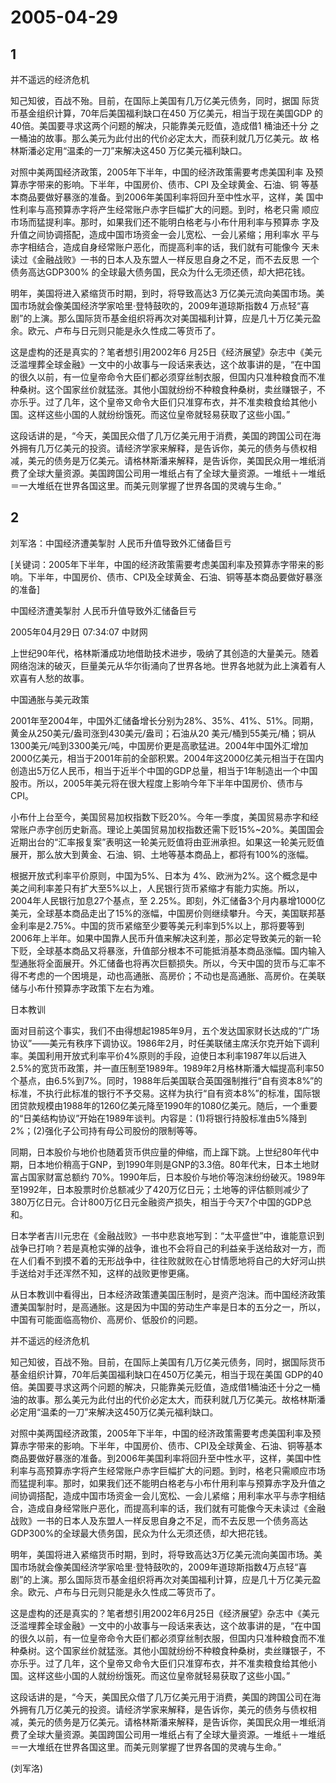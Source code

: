 # 2005-04-29

## 1

并不遥远的经济危机

知己知彼，百战不殆。目前，在国际上美国有几万亿美元债务，同时，据国 际货币基金组织计算，70年后美国福利缺口在450 万亿美元，相当于现在美国GDP 的40倍。美国要寻求这两个问题的解决，只能靠美元贬值，造成借1 桶油还十分 之一桶油的故事。那么美元为此付出的代价必定太大，而获利就几万亿美元。故 格林斯潘必定用“温柔的一刀”来解决这450 万亿美元福利缺口。

对照中美两国经济政策，2005年下半年，中国的经济政策需要考虑美国利率 及预算赤字带来的影响。下半年，中国房价、债市、CPI 及全球黄金、石油、铜 等基本商品要做好暴涨的准备。到2006年美国利率将回升至中性水平，这样，美 国中性利率与高预算赤字将产生经常账户赤字巨幅扩大的问题。到时，格老只需 顺应市场而猛提利率。那时，如果我们还不能明白格老与小布什用利率与预算赤 字及升值之间协调搭配，造成中国市场资金一会儿宽松、一会儿紧缩；用利率水 平与赤字相结合，造成自身经常账户恶化，而提高利率的话，我们就有可能像今 天未读过《金融战败》一书的日本人及东盟人一样反思自身之不足，而不去反思 一个债务高达GDP300% 的全球最大债务国，民众为什么无须还债，却大把花钱。

明年，美国将进入紧缩货币时期，到时，将导致高达3 万亿美元流向美国市场。美国市场就会像美国经济学家哈里·登特鼓吹的，2009年道琼斯指数4 万点轻“喜剧”的上演。那么国际货币基金组织将再次对美国福利计算，应是几十万亿美元盈余。欧元、卢布与日元则只能是永久性成二等货币了。

这是虚构的还是真实的？笔者想引用2002年6 月25日《经济展望》杂志中《美元泛滥埋葬全球金融》一文中的小故事与一段话来表达，这个故事讲的是，“在中国的很久以前，有一位皇帝命令大臣们都必须穿丝制衣服，但国内只准种粮食而不准种桑树。这个国家丝价就猛涨。其他小国就纷纷不种粮食种桑树，卖丝赚银子，不亦乐乎。过了几年，这个皇帝又命令大臣们只准穿布衣，并不准卖粮食给其他小国。这样这些小国的人就纷纷饿死。而这位皇帝就轻易获取了这些小国。”

这段话讲的是，“今天，美国民众借了几万亿美元用于消费，美国的跨国公司在海外拥有几万亿美元的投资。请经济学家来解释，是告诉你，美元的债务与债权相减，美元的债务是万亿美元。请格林斯潘来解释，是告诉你，美国民众用一堆纸消费了全球大量资源。美国跨国公司用一堆纸占有了全球大量资源。一堆纸＋一堆纸＝一大堆纸在世界各国这里。而美元则掌握了世界各国的灵魂与生命。”




## 2

刘军洛：中国经济遭美掣肘 人民币升值导致外汇储备巨亏

[关键词：2005年下半年，中国的经济政策需要考虑美国利率及预算赤字带来的影响。下半年，中国房价、债市、CPI及全球黄金、石油、铜等基本商品要做好暴涨的准备]

中国经济遭美掣肘 人民币升值导致外汇储备巨亏 

2005年04月29日 07:34:07 中财网

上世纪90年代，格林斯潘成功地借助技术进步，吸纳了其创造的大量美元。随着网络泡沫的破灭，巨量美元从华尔街涌向了世界各地。世界各地就为此上演着有人欢喜有人愁的故事。 

中国通胀与美元政策

2001年至2004年，中国外汇储备增长分别为28%、35%、41%、51%。同期，黄金从250美元/盎司涨到430美元/盎司；石油从20 美元/桶到55美元/桶；铜从1300美元/吨到3300美元/吨，中国房价更是高歌猛进。2004年中国外汇增加2000亿美元，相当于2001年前的全部积累。2004年这2000亿美元相当于在国内创造出5万亿人民币，相当于近半个中国的GDP总量，相当于1年制造出一个中国股市。所以，2005年美元将在很大程度上影响今年下半年中国房价、债市与CPI。

小布什上台至今，美国贸易加权指数下贬20%。今年一季度，美国贸易赤字和经常账户赤字创历史新高。理论上美国贸易加权指数还需下贬15%~20%。美国国会近期出台的“汇率报复案”表明这一轮美元贬值将由亚洲承担。如果这一轮美元贬值展开，那么放大到黄金、石油、铜、土地等基本商品上，都将有100%的涨幅。

根据开放式利率平价原则，中国为5%、日本为 4%、欧洲为2%。这个概念是中美之间利率差只有扩大至5%以上，人民银行货币紧缩才有能力实施。所以，2004年人民银行加息27个基点，至 2.25%。即刻，外汇储备3个月内暴增1000亿美元，全球基本商品走出了15%的涨幅，中国房价则继续攀升。今天，美国联邦基金利率是2.75%。中国的货币紧缩至少要等美元利率到5%以上，那将要等到2006年上半年。如果中国靠人民币升值来解决这利差，那必定导致美元的新一轮下贬，全球基本商品又将暴涨，升值部分根本不可能抵消基本商品涨幅。国内输入型通胀将全面展开。外汇储备也将再次巨额损失。所以，今天中国的货币与汇率不得不考虑的一个困境是，动也高通胀、高房价；不动也是高通胀、高房价。在美联储与小布什预算赤字政策下左右为难。

日本教训

面对目前这个事实，我们不由得想起1985年9月，五个发达国家财长达成的“广场协议”——美元有秩序下调协议。1986年2月，时任美联储主席沃尔克开始下调利率。美国利用开放式利率平价4%原则的手段，迫使日本利率1987年以后进入2.5%的宽货币政策，并一直压制至1989年。1989年2月格林斯潘大幅提高利率50个基点，由6.5%到7%。同时，1988年后美国联合英国强制推行“自有资本8%”的标准，不执行此标准的银行不予交易。这样为执行“自有资本8%”的标准，国际银团贷款规模由1988年的1260亿美元降至1990年的1080亿美元。随后，一个重要的“日美结构协议”开始在1989年谈判。内容是：(1)将银行持股标准由5%降到2%；(2)强化子公司持有母公司股份的限制等等。

同期，日本股价与地价也随着货币供应量的伸缩，而上蹿下跳。上世纪80年代中期，日本地价稍高于GNP，到1990年则是GNP的3.3倍。80年代末，日本土地财富占国家财富总额约 70%。1990年后，日本股价与地价等泡沫纷纷破灭。1989年至1992年，日本股票时价总额减少了420万亿日元；土地等的评估额则减少了380万亿日元。合计800万亿日元金融资产损失，相当于今天7个中国的GDP总和。

日本学者吉川元忠在《金融战败》一书中悲哀地写到：“太平盛世”中，谁能意识到战争已打响？若是真枪实弹的战争，谁也不会将自己的利益亲手送给敌对一方，而在人们看不到摸不着的无形战争中，往往败就败在心甘情愿地将自己的大好河山拱手送给对手还浑然不知，这样的战败更惨更痛。

从日本教训中看得出，日本经济政策遭美国压制时，是资产泡沫。而中国经济政策遭美国掣肘时，是高通胀。这是因为中国的劳动生产率是日本的五分之一，所以，中国有可能面临高物价、高房价、低股价的问题。

并不遥远的经济危机

知己知彼，百战不殆。目前，在国际上美国有几万亿美元债务，同时，据国际货币基金组织计算，70年后美国福利缺口在450万亿美元，相当于现在美国 GDP的40倍。美国要寻求这两个问题的解决，只能靠美元贬值，造成借1桶油还十分之一桶油的故事。那么美元为此付出的代价必定太大，而获利就几万亿美元。故格林斯潘必定用“温柔的一刀”来解决这450万亿美元福利缺口。

对照中美两国经济政策，2005年下半年，中国的经济政策需要考虑美国利率及预算赤字带来的影响。下半年，中国房价、债市、CPI及全球黄金、石油、铜等基本商品要做好暴涨的准备。到2006年美国利率将回升至中性水平，这样，美国中性利率与高预算赤字将产生经常账户赤字巨幅扩大的问题。到时，格老只需顺应市场而猛提利率。那时，如果我们还不能明白格老与小布什用利率与预算赤字及升值之间协调搭配，造成中国市场资金一会儿宽松、一会儿紧缩；用利率水平与赤字相结合，造成自身经常账户恶化，而提高利率的话，我们就有可能像今天未读过《金融战败》一书的日本人及东盟人一样反思自身之不足，而不去反思一个债务高达GDP300%的全球最大债务国，民众为什么无须还债，却大把花钱。

明年，美国将进入紧缩货币时期，到时，将导致高达3万亿美元流向美国市场。美国市场就会像美国经济学家哈里·登特鼓吹的，2009年道琼斯指数4万点轻“喜剧”的上演。那么国际货币基金组织将再次对美国福利计算，应是几十万亿美元盈余。欧元、卢布与日元则只能是永久性成二等货币了。

这是虚构的还是真实的？笔者想引用2002年6月25日《经济展望》杂志中《美元泛滥埋葬全球金融》一文中的小故事与一段话来表达，这个故事讲的是，“在中国的很久以前，有一位皇帝命令大臣们都必须穿丝制衣服，但国内只准种粮食而不准种桑树。这个国家丝价就猛涨。其他小国就纷纷不种粮食种桑树，卖丝赚银子，不亦乐乎。过了几年，这个皇帝又命令大臣们只准穿布衣，并不准卖粮食给其他小国。这样这些小国的人就纷纷饿死。而这位皇帝就轻易获取了这些小国。”

这段话讲的是，“今天，美国民众借了几万亿美元用于消费，美国的跨国公司在海外拥有几万亿美元的投资。请经济学家来解释，是告诉你，美元的债务与债权相减，美元的债务是万亿美元。请格林斯潘来解释，是告诉你，美国民众用一堆纸消费了全球大量资源。美国跨国公司用一堆纸占有了全球大量资源。一堆纸＋一堆纸＝一大堆纸在世界各国这里。而美元则掌握了世界各国的灵魂与生命。”

(刘军洛)

